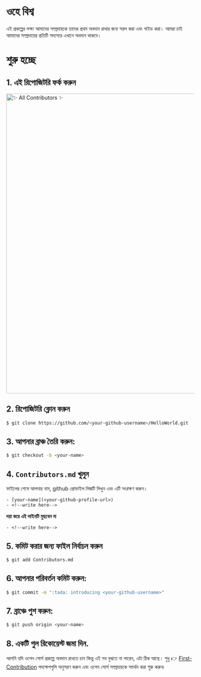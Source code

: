 # ওহে বিশ্ব

এই প্রকল্পের লক্ষ্য আমাদের সম্প্রদায়কে তাদের প্রথম অবদান রাখার জন্য সরল করা এবং গাইড করা। আমরা চাই আমাদের সম্প্রদায়ের প্রতিটি সদস্যের এখানে অবদান থাকবে।

# শুরু হচ্ছে

## 1. এই রিপোজিটরি ফর্ক করুন
<img src="../assets/fork.png" alt="✨ All Contributors ✨" width="800px" />

## 2. রিপোজিটরি ক্লোন করুন
```bash
$ git clone https://github.com/<your-github-username>/HelloWorld.git
```

## 3. আপনার ব্রাঞ্চ তৈরি করুন:
```bash
$ git checkout -b <your-name>
```

## 4. `Contributors.md` খুলুন
ফাইলের শেষে আপনার নাম, github প্রোফাইল লিঙ্কটি লিখুন এবং এটি সংরক্ষণ করুন।
```
- [your-name](<your-github-profile-url>)
- <!--write here-->
```
 **দয়া করে এই লাইনটি মুছবেন না**
 ```
 - <!--write here-->
 ```

## 5. কমিট করার জন্য ফাইল নির্বাচন করুন
```bash
$ git add Contributors.md
```

## 6. আপনার পরিবর্তন কমিট করুন:

```bash
$ git commit -m ":tada: introducing <your-github-username>"
```

## 7. ব্রাঞ্চে পুশ করুন:
```bash
$ git push origin <your-name>
```

## 8. একটি পুল রিকোয়েস্ট জমা দিন.


আপনি যদি ওপেন সোর্স প্রকল্পে অবদান রাখতে চান কিন্তু এই সব বুঝতে না পারেন, এটা ঠিক আছে। শুধু 👉 [First-Contribution](GUIDE.md) পদক্ষেপগুলি অনুসরণ করুন এবং ওপেন সোর্স সম্প্রদায়কে সমর্থন করা শুরু করুন৷